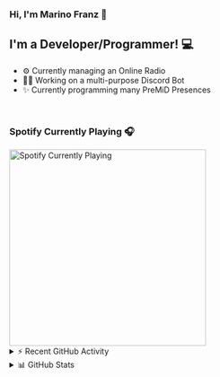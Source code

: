 ### Hi, I'm Marino Franz 👋

## I'm a Developer/Programmer! 💻
- ⚙️ Currently managing an Online Radio
- 👨‍💻 Working on a multi-purpose Discord Bot
- ✨ Currently programming many PreMiD Presences

<br />

### Spotify Currently Playing 🎧

<img src="https://novatorem-iota-azure.vercel.app/api/spotify" alt="Spotify Currently Playing" width="350" />

<br />

<details>
    <summary>⚡ Recent GitHub Activity</summary>

<!--START_SECTION:activity-->
1. 🗣 Commented on [#9](https://github.com//theLMGN/rblxRP/issues/9) in [theLMGN/rblxRP](https://github.com//theLMGN/rblxRP)
2. 💪 Opened PR [#9](https://github.com//theLMGN/rblxRP/pull/9) in [theLMGN/rblxRP](https://github.com//theLMGN/rblxRP)
3. 🎉 Merged PR [#1](https://github.com//marinofranz/LinkRobloxAPI/pull/1) in [marinofranz/LinkRobloxAPI](https://github.com//marinofranz/LinkRobloxAPI)
4. 🗣 Commented on [#2045](https://github.com//PreMiD/Presences/issues/2045) in [PreMiD/Presences](https://github.com//PreMiD/Presences)
5. 💪 Opened PR [#2125](https://github.com//PreMiD/Presences/pull/2125) in [PreMiD/Presences](https://github.com//PreMiD/Presences)
<!--END_SECTION:activity-->
</details>

<details>
    <summary>📊 GitHub Stats</summary>
    <img align="left" alt="codeSTACKr's Github Stats" src="https://github-readme-stats-five-rho.vercel.app/api?username=marinofranz&show_icons=true&hide_border=true" />
</details>
